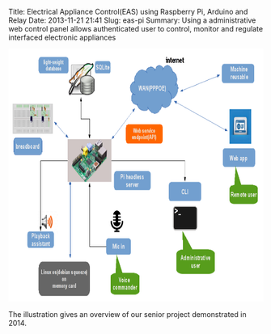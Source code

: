 Title: Electrical Appliance Control(EAS) using Raspberry Pi, Arduino and Relay
Date: 2013-11-21 21:41
Slug: eas-pi
Summary: Using a administrative web control panel allows authenticated user to control, monitor and regulate interfaced electronic appliances 

<img src="../../images/diy/has_overview.png" width="750" height="500">

The illustration gives an overview of our senior project demonstrated in 2014.
